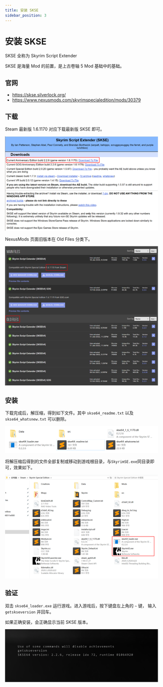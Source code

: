 ```yaml
---
title: 安装 SKSE
sidebar_position: 3
---
```


# 安装 SKSE

SKSE 全称为 Skyrim Script Extender

SKSE 是海量 Mod 的前置，是上古卷轴 5 Mod 基础中的基础。

## 官网

- https://skse.silverlock.org/
- https://www.nexusmods.com/skyrimspecialedition/mods/30379

## 下载

Steam 最新版 1.6.1170 对应下载最新版 SKSE 即可。

![000](./imgs/000.png)

NexusMods 页面旧版本在 Old Files 分类下。

![001](./imgs/001.png)

## 安装

下载完成后，解压缩，得到如下文件。其中 `skse64_readme.txt` 以及 `skse64_whatsnew.txt` 可以删除。

![002](./imgs/002.png)

将解压缩后得到的文件全部复制或移动到游戏根目录，与`SkyrimSE.exe`同目录即可，效果如下。

![003](./imgs/003.png)

## 验证

双击 `skse64_loader.exe` 运行游戏。进入游戏后，按下键盘左上角的 `~` 键，
输入 `getskseversion` 并回车。

如果正确安装，会正确显示当前 SKSE 版本。

![004](./imgs/004.png)
